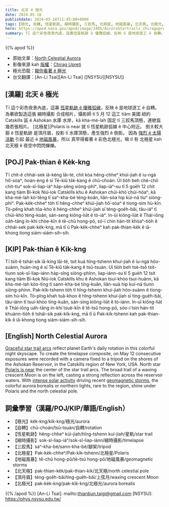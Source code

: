 ```yaml
---
title: 北天 ê 極光
date: 2024-05-18
publishdate: 2024-05-18T11:45:00+0800
tags: [極光, 自轉, 恆星軌跡, 縮時攝影, 三跤馬, 北極星, 地磁風暴, 北天極, 北極光, 頂月眉]
hero: https://apod.nasa.gov/apod/image/2405/AuroraStartrails_chiragupreti1024.jpg
summary: Tī 這个彩色夜景內底，這寡恆星軌跡 ê 優雅弧線，反映 ê 是地球逐工 ê 自轉。
---
```


{{% apod %}}

- 原始文章：[North Celestial Aurora](https://apod.nasa.gov/apod/ap240518.html)
- 影像來源 kah [版權][copyright]：[Chirag Upreti](https://www.instagram.com/chiragupreti/)
- 極光恐龍：[報你看著 ê 極光](https://www.aurorasaurus.org/)
- 台文翻譯：[An-Li Tsai][An-Li Tsai] ([NSYSU][NSYSU])

## [漢羅] 北天 ê 極光
Tī 這个彩色夜景內底，這寡 [恆星軌跡 ê 優雅弧線][Graceful star trail arcs]，反映 ê 是地球逐工 ê 自轉。
為著欲製造這張 縮時攝影 合成相片，攝影師 tī 5 月 12 這工 tiàm 美國 紐約 Catskills 區 ê Ashokan 水庫 水岸，kā kha-mé-lah 固定 tī 三跤馬頂懸，連紲翕幾若張相片。
[北極星][Polaris is near 就 tī 恆星軌跡弧線 ê 中心附近。
倒爿較大箍 ê 恆星軌跡 是頂月眉，投影 tī 水庫頂懸，產生強烈 ê 倒影。 
因為 [強烈 ê 太陽活動][intense solar activity] 引起 最近 ê [地磁風暴][geomagnetic storms]，所以 真罕得看著 ê 彩色北極光，嘛 tī 有 北極星 kah 北天極 ê 夜空中閃閃爍爍。

## [POJ] Pak-thian ê Ke̍k-kng
Tī chit-ê chhái-sek iā-kéng lāi-té, chit kóa hêng-chheⁿ khúi-jiah ê iu-ngá hô͘-sòaⁿ, hoán-èng ê sī Tē-kiû ta̍k-kang ê chū-choán.
Ūi tio̍h beh chè-chō chit-tiuⁿ sok-sî-liap-iáⁿ ha̍p-sêng siòng-phìⁿ, liap-iáⁿ-su tī 5 goe̍h 12 chit kang tiàm Bí-kok Niú-iok Catskills khu ê Ashokan chúi-khò͘ chúi-hōaⁿ, kā kha-mé-lah kò͘-tēng tī saⁿ-kha-bé téng-koân, liân-sòa hip kúi-nā tiuⁿ siòng-phìⁿ.
Pak-ke̍k-chheⁿ to̍h tī hêng-chheⁿ khúi-jiah hô͘-sòaⁿ ê tiong-sim hù-kīn.
Tò-pêng khah tōa-kho͘ ê hêng-chheⁿ khúi-jiah sī téng-goe̍h-bâi, tâu-iáⁿ tī chúi-khò͘ téng-koân, sán-seng kiông-lia̍t ê tò-iáⁿ.
In-ūi kiông-lia̍t ê Thài-iông oa̍h-tāng ín-khí chòe-kīn ê tē-chû hong-pō, só͘-í chin hán-tit khòaⁿ-tio̍h ê chhái-sek pak-ke̍k-kng, mā tī ū Pak-ke̍k-chheⁿ kah pak-thian-ke̍k ê iā-khong tiong siám-siám-sih-sih.

## [KIP] Pak-thian ê Ki̍k-kng
Tī tsit-ê tshái-sik iā-kíng lāi-té, tsit kuá hîng-tshenn khuí-jiah ê iu-ngá hôo-suànn, huán-ìng ê sī Tē-kiû ta̍k-kang ê tsū-tsuán.
Uī tio̍h beh tsè-tsō tsit-tiunn sok-sî-liap-iánn ha̍p-sîng siòng-phìnn, liap-iánn-su tī 5 gue̍h 12 tsit kang tiàm Bí-kok Niú-iok Catskills khu ê Ashokan tsuí-khòo tsuí-huānn, kā kha-mé-lah kòo-tīng tī sann-kha-bé tíng-kuân, liân-suà hip kuí-nā tiunn siòng-phìnn.
Pak-ki̍k-tshenn to̍h tī hîng-tshenn khuí-jiah hôo-suànn ê tiong-sim hù-kīn.
Tò-pîng khah tuā-khoo ê hîng-tshenn khuí-jiah sī tíng-gue̍h-bâi, tâu-iánn tī tsuí-khòo tíng-kuân, sán-sing kiông-lia̍t ê tò-iánn.
In-uī kiông-lia̍t ê Thài-iông ua̍h-tāng ín-khí tsuè-kīn ê tē-tsû hong-pō, sóo-í tsin hán-tit khuànn-tio̍h ê tshái-sik pak-ki̍k-kng, mā tī ū Pak-ki̍k-tshenn kah pak-thian-ki̍k ê iā-khong tiong siám-siám-sih-sih.

## [English] North Celestial Aurora
[Graceful star trail arcs][Graceful star trail arcs] reflect planet Earth's daily rotation in this colorful night skyscape.
To create the timelapse composite, on May 12 consecutive exposures were recorded with a camera fixed to a tripod on the shores of the Ashokan Reservoir, in the Catskills region of New York, USA.
North star [Polaris is near][Polaris is near] the center of the star trail arcs.
The broad trail of a waxing crescent Moon is on the left, casting a strong reflection across the reservoir waters.
With [intense solar activity][intense solar activity] driving recent [geomagnetic storms][geomagnetic storms], the colorful aurora borealis or northern lights, rare to the region, shine under Polaris and the north celestial pole.

## 詞彙學習（漢羅/POJ/KIP/華語/English）
- 【極光】ke̍k-kng/ki̍k-kng/極光/aurora
- 【自轉】chū-choán/tsū-tsuán/自轉/rotation
- 【恆星軌跡】hêng-chheⁿ kúi-jiah/hîng-tshenn kuí-jiah/星軌/star trail
- 【縮時攝影】sok-sî-liap-iáⁿ/sok-sî-liap-iánn/縮時攝影/timelapse
- 【三跤馬】saⁿ-kha-bé/sann-kha-bé/腳架/tripod
- 【北極星】Pak-ke̍k-chheⁿ/Pak-ki̍k-tshenn/北極星/Polaris
- 【地磁風暴】tē-chû hong-pō/tē-tsû hong-pō/地磁風暴/geomagnetic storms
- 【北天極】pak-thian-ke̍k/pak-thian-ki̍k/北天極/north celestial pole
- 【頂月眉】téng-goe̍h-bâi/tíng-gue̍h-bâi/上弦月/waxing crescent Moon
- 【北極光】pak-ke̍k-kng/pak-ki̍k-kng/北極光/aurora borealis

{{% /apod %}}
[An-Li Tsai]: mailto:thianbun.taigi@gmail.com
[NSYSU]: https://phys.nsysu.edu.tw/

[copyright]: https://apod.nasa.gov/apod/fap/lib/about_apod.html#srapply
[License3]: https://creativecommons.org/licenses/by/3.0/
[License2]:https://creativecommons.org/licenses/by-nc-nd/2.0/

[Graceful star trail arcs]:https://apod.nasa.gov/apod/ap220728.html
[Polaris is near]:https://apod.nasa.gov/apod/ap110514.html
[intense solar activity]:https://science.nasa.gov/science-research/heliophysics/how-nasa-tracked-the-most-intense-solar-storm-in-decades/
[geomagnetic storms]:https://spaceweather.com/

